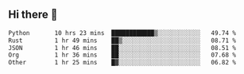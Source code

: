 ## Hi there 👋

<!--
**whirlun/whirlun** is a ✨ _special_ ✨ repository because its `README.md` (this file) appears on your GitHub profile.

Here are some ideas to get you started:

- 🔭 I’m currently working on ...
- 🌱 I’m currently learning ...
- 👯 I’m looking to collaborate on ...
- 🤔 I’m looking for help with ...
- 💬 Ask me about ...
- 📫 How to reach me: ...
- 😄 Pronouns: ...
- ⚡ Fun fact: ...
-->
<!--START_SECTION:waka-->

```txt
Python       10 hrs 23 mins  ████████████▒░░░░░░░░░░░░   49.74 %
Rust         1 hr 49 mins    ██▒░░░░░░░░░░░░░░░░░░░░░░   08.71 %
JSON         1 hr 46 mins    ██░░░░░░░░░░░░░░░░░░░░░░░   08.51 %
Org          1 hr 36 mins    ██░░░░░░░░░░░░░░░░░░░░░░░   07.68 %
Other        1 hr 25 mins    █▓░░░░░░░░░░░░░░░░░░░░░░░   06.82 %
```

<!--END_SECTION:waka-->
